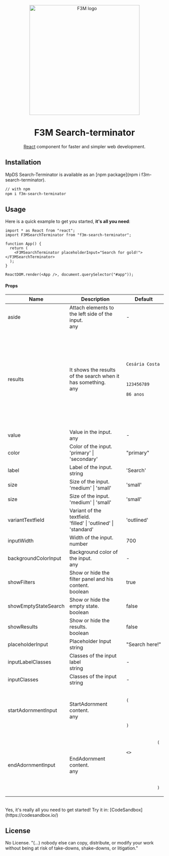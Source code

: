 <p align="center">
  <a href="https://f3m.pt/" rel="noopener" target="_blank"><img width="350" src="https://i.imgur.com/xIfYBjh.png" alt="F3M logo"></a></p>
</p>

<h1 align="center">F3M Search-terminator</h1>

<div align="center">

[React](https://reactjs.org/) component for faster and simpler web development.

<!--
[![license](https://img.shields.io/badge/license-MIT-blue.svg)](https://github.com/mui-org/material-ui/blob/master/LICENSE)
[![npm latest package](https://img.shields.io/npm/v/@material-ui/core/latest.svg)](https://www.npmjs.com/package/@material-ui/core)
[![npm next package](https://img.shields.io/npm/v/@material-ui/core/next.svg)](https://www.npmjs.com/package/@material-ui/core)
[![npm downloads](https://img.shields.io/npm/dm/@material-ui/core.svg)](https://www.npmjs.com/package/@material-ui/core)
[![CircleCI](https://img.shields.io/circleci/project/github/mui-org/material-ui/next.svg)](https://app.circleci.com/pipelines/github/mui-org/material-ui?branch=next)
[![Coverage Status](https://img.shields.io/codecov/c/github/mui-org/material-ui/next.svg)](https://codecov.io/gh/mui-org/material-ui/branch/next)
[![Follow on Twitter](https://img.shields.io/twitter/follow/MaterialUI.svg?label=follow+Material-UI)](https://twitter.com/MaterialUI)
[![Dependabot Status](https://api.dependabot.com/badges/status?host=github&repo=mui-org/material-ui)](https://dependabot.com)
[![Average time to resolve an issue](https://isitmaintained.com/badge/resolution/mui-org/material-ui.svg)](https://isitmaintained.com/project/mui-org/material-ui 'Average time to resolve an issue')
[![Crowdin](https://badges.crowdin.net/material-ui-docs/localized.svg)](https://translate.material-ui.com/project/material-ui-docs)
[![Open Collective backers and sponsors](https://img.shields.io/opencollective/all/material-ui)](https://opencollective.com/material-ui) -->

</div>

## Installation

MpDS Search-Terminator is available as an [npm package](npm i f3m-search-terminator).

```sh
// with npm
npm i f3m-search-terminator

```

## Usage

Here is a quick example to get you started, **it's all you need**:

```tsx
import * as React from "react";
import F3MSearchTerminator from "f3m-search-terminator";

function App() {
  return (
    <F3MSearchTerminator placeholderInput="Search for gold!"></F3MSearchTerminator>
  );
}

ReactDOM.render(<App />, document.querySelector("#app"));
```

<h4>Props</h4>

<table>
  <thead>
    <tr>
      <th>Name</th>
      <th>Description</th>
      <th>Default</th>
    </tr>
  </thead>
  <tbody>
    <tr>
      <td>
        <span>aside</span>
      </td>
      <td>
        <div>
          <span>Attach elements to the left side of the input.</span>
        </div>
        <div>
          <div>
            <span>any</span>
          </div>
        </div>
      </td>
      <td>
        <span>-</span>
      </td>
    </tr>
    <tr>
      <td>
        <span>results</span>
      </td>
      <td>
        <div>
          <span>It shows the results of the search when it has something.</span>
        </div>
        <div>
          <div>
            <span>any</span>
          </div>
        </div>
      </td>
      <td>
        <span>
            <code>
                <Table aria-label="simple table">
                    <TableBody>
                        <TableRow>
                        <TableCell component="td" scope="row" style={{ display: 'flex', alignItems: 'center' }}>
                        <Avatar alt="Cesária Costa" src="../componentAssets/account-circle.svg" style={{ marginRight: 10}} />
                            Cesária Costa
                        </code>
                        </TableCell>
                        <TableCell>123456789</TableCell>
                        <TableCell>86 anos</TableCell>
                        </TableRow>
                    </TableBody>
                </Table>
            </code>
        </span>
      </td>
    </tr>
    <tr>
      <td>
        <span>value</span>
      </td>
      <td>
        <div>
          <span>Value in the input.</span>
        </div>
        <div>
          <div>
            <span>any</span>
          </div>
        </div>
      </td>
      <td>
        <span>-</span>
      </td>
    </tr>
    <tr>
      <td>
        <span>color</span>
      </td>
      <td>
        <div>
          <span>Color of the input.</span>
        </div>
        <div>
          <div>
            <span>'primary' | 'secondary'</span>
         </div>
        </div>
      </td>
      <td>
        <span>"primary"</span>
      </td>
    </tr>
    <tr>
      <td>
        <span>label</span>
      </td>
      <td>
        <div>
          <span>Label of the input.</span>
        </div>
        <div>
          <div>
            <span>string</span>
          </div>
        </div>
      </td>
      <td>
        <span>'Search'</span>
      </td>
    </tr>
    <tr>
      <td>
        <span>size</span>
      </td>
      <td>
        <div>
          <span>Size of the input.</span>
        </div>
        <div>
          <div>
            <span>'medium' | 'small'</span>
          </div>
        </div>
      </td>
      <td>
        <span>'small'</span>
      </td>
    </tr>
    <tr>
      <td>
        <span>size</span>
      </td>
      <td>
        <div>
          <span>Size of the input.</span>
        </div>
        <div>
          <div>
            <span>'medium' | 'small'</span>
          </div>
        </div>
      </td>
      <td>
        <span>'small'</span>
      </td>
    </tr>
    <tr>
      <td>
        <span>variantTextfield</span>
      </td>
      <td>
        <div>
          <span>Variant of the textfield.</span>
        </div>
        <div>
          <div>
            <span>'filled' | 'outlined' | 'standard'</span>
          </div>
        </div>
      </td>
      <td>
        <span>'outlined'</span>
      </td>
    </tr>
    <tr>
      <td>
        <span>inputWidth</span>
      </td>
      <td>
        <div>
          <span>Width of the input.</span>
        </div>
        <div>
          <div>
            <span>number</span>
          </div>
        </div>
      </td>
      <td>
        <span>700</span>
      </td>
    </tr>
    <tr>
      <td>
        <span>backgroundColorInput</span>
      </td>
      <td>
        <div>
          <span>Background color of the input.</span>
        </div>
        <div>
          <div>
            <span>any</span>
          </div>
        </div>
      </td>
      <td>
        <span>-</span>
      </td>
    </tr>
    <tr>
      <td>
        <span>showFilters</span>
      </td>
      <td>
        <div>
          <span>Show or hide the filter panel and his content.</span>
        </div>
        <div>
          <div>
            <span>boolean</span>
          </div>
        </div>
      </td>
      <td>
        <span>true</span>
      </td>
    </tr>
    <tr>
      <td>
        <span>showEmptyStateSearch</span>
      </td>
      <td>
        <div>
          <span>Show or hide the empty state.</span>
        </div>
        <div>
          <div>
            <span>boolean</span>
          </div>
        </div>
      </td>
      <td>
        <span>false</span>
      </td>
    </tr>
    <tr>
      <td>
        <span>showResults</span>
      </td>
      <td>
        <div>
          <span>Show or hide the results.</span>
        </div>
        <div>
          <div>
            <span>boolean</span>
          </div>
        </div>
      </td>
      <td>
        <span>false</span>
      </td>
    </tr>
    <tr>
      <td>
        <span>placeholderInput</span>
      </td>
      <td>
        <div>
          <span>Placeholder Input</span>
        </div>
        <div>
          <div>
            <span>string</span>
          </div>
        </div>
      </td>
      <td>
        <span>"Search here!"</span>
      </td>
    </tr>
    <tr>
      <td>
        <span>inputLabelClasses</span>
      </td>
      <td>
        <div>
          <span>Classes of the input label</span>
        </div>
        <div>
          <div>
            <span>string</span>
          </div>
        </div>
      </td>
      <td>
        <span>-</span>
      </td>
    </tr>
    <tr>
      <td>
        <span>inputClasses</span>
      </td>
      <td>
        <div>
          <span>Classes of the input</span>
        </div>
        <div>
          <div>
            <span>string</span>
          </div>
        </div>
      </td>
      <td>
        <span>-</span>
      </td>
    </tr>
    <tr>
      <td>
        <span>startAdornmentInput</span>
      </td>
      <td>
        <div>
          <span>StartAdornment content.</span>
        </div>
        <div>
          <div>
            <span>any</span>
          </div>
        </div>
      </td>
      <td>
        <span>
            <code>
                (
                <InputAdornment position="start">
                    <SearchIcon color="primary" fontSize="large" />
                </InputAdornment>
                )
            </code>
        </span>
      </td>
    </tr>
    <tr>
      <td>
        <span>endAdornmentInput</span>
      </td>
      <td>
        <div>
          <span>EndAdornment content.</span>
        </div>
        <div>
          <div>
            <span>any</span>
          </div>
        </div>
      </td>
      <td>
        <span>
            <code>
            (
                <>
                <InputAdornment position="end">
                    <IconButton
                    size="small">
                    <CloseIcon />
                    </IconButton>
                </InputAdornment>
                </>
            )
            </code>
        </span>
      </td>
    </tr>
  </tbody>
</table>
<br>
Yes, it's really all you need to get started! Try it in:
[CodeSandbox](https://codesandbox.io/)
<br>

## License

No License. "(...) nobody else can copy, distribute, or modify your work without being at risk of take-downs, shake-downs, or litigation."

